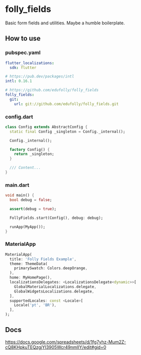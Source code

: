 # folly_fields

Basic form fields and utilities. Maybe a humble boilerplate.

## How to use

### pubspec.yaml
``` yaml
flutter_localizations:
  sdk: flutter

# https://pub.dev/packages/intl
intl: 0.16.1

# https://github.com/edufolly/folly_fields
folly_fields:
  git:
    url: git://github.com/edufolly/folly_fields.git
```

### config.dart
```dart
class Config extends AbstractConfig {
  static final Config _singleton = Config._internal();

  Config._internal();

  factory Config() {
    return _singleton;
  }

  /// Content...
}
```

### main.dart
```dart
void main() {
  bool debug = false;

  assert(debug = true);

  FollyFields.start(Config(), debug: debug);

  runApp(MyApp());
}
```

### MaterialApp
```dart
MaterialApp(
  title: 'Folly Fields Example',
  theme: ThemeData(
    primarySwatch: Colors.deepOrange,
  ),
  home: MyHomePage(),
  localizationsDelegates: <LocalizationsDelegate<dynamic>>[
    GlobalMaterialLocalizations.delegate,
    GlobalWidgetsLocalizations.delegate,
  ],
  supportedLocales: const <Locale>[
    Locale('pt', 'BR'),
  ],
);
```

## Docs

https://docs.google.com/spreadsheets/d/1fg7yhz-Mum2Z-cQ8KHpkuTEQzgjYI3905Wcr49nmIIY/edit#gid=0
